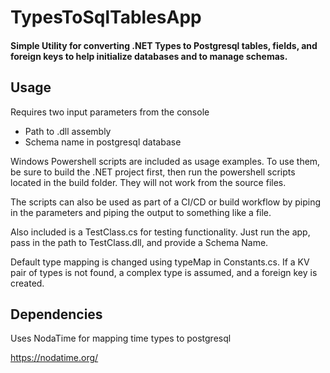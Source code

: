 # TypesToSqlTablesApp
#### Simple Utility for converting .NET Types to Postgresql tables, fields, and foreign keys to help initialize databases and to manage schemas.


## Usage
Requires two input parameters from the console
* Path to .dll assembly
* Schema name in postgresql database

Windows Powershell scripts are included as usage examples. To use them, be sure to build the .NET project first, then run the powershell scripts located in the build folder. They will not work from the source files. 

The scripts can also be used as part of a CI/CD or build workflow by piping in the parameters and piping the output to something like a file.

Also included is a TestClass.cs for testing functionality. Just run the app, pass in the path to TestClass.dll, and provide a Schema Name. 

Default type mapping is changed using typeMap in Constants.cs. If a KV pair of types is not found, a complex type is assumed, and a foreign key is created.

## Dependencies
Uses NodaTime for mapping time types to postgresql

https://nodatime.org/

